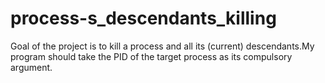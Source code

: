 # process-s_descendants_killing
Goal of the project is to kill a process and all its (current) descendants.My program should take the PID of the target process as its compulsory argument.
